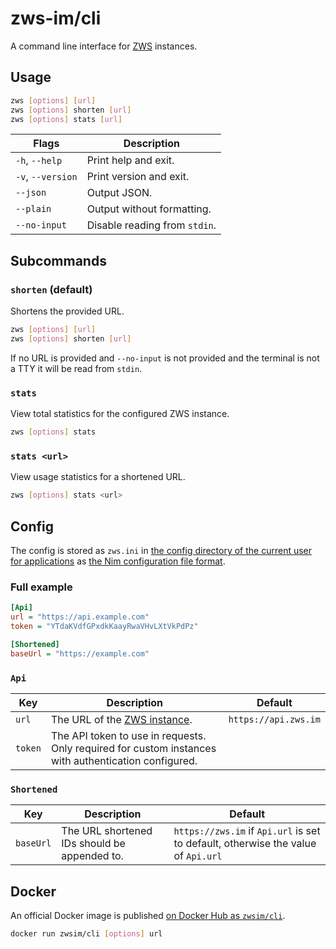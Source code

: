 # zws-im/cli

A command line interface for [ZWS][zws] instances.

## Usage

```sh
zws [options] [url]
zws [options] shorten [url]
zws [options] stats [url]
```

| Flags             | Description                   |
| ----------------- | ----------------------------- |
| `-h`, `--help`    | Print help and exit.          |
| `-v`, `--version` | Print version and exit.       |
| `--json`          | Output JSON.                  |
| `--plain`         | Output without formatting.    |
| `--no-input`      | Disable reading from `stdin`. |

## Subcommands

### `shorten` (default)

Shortens the provided URL.

```sh
zws [options] [url]
zws [options] shorten [url]
```

If no URL is provided and `--no-input` is not provided and the terminal is not a TTY it will be read from `stdin`.

### `stats`

View total statistics for the configured ZWS instance.

```sh
zws [options] stats
```

### `stats <url>`

View usage statistics for a shortened URL.

```sh
zws [options] stats <url>
```

## Config

The config is stored as `zws.ini` in [the config directory of the current user for applications](https://nim-lang.org/docs/os.html#getConfigDir) as [the Nim configuration file format](https://nim-lang.org/docs/parsecfg.html).

### Full example

```ini
[Api]
url = "https://api.example.com"
token = "YTdaKVdfGPxdkKaayRwaVHvLXtVkPdPz"

[Shortened]
baseUrl = "https://example.com"
```

### `Api`

| Key     | Description                                                                                          | Default              |
| ------- | ---------------------------------------------------------------------------------------------------- | -------------------- |
| `url`   | The URL of the [ZWS instance][zws].                                                                  | `https://api.zws.im` |
| `token` | The API token to use in requests. Only required for custom instances with authentication configured. |                      |

### `Shortened`

| Key       | Description                                  | Default                                                                           |
| --------- | -------------------------------------------- | --------------------------------------------------------------------------------- |
| `baseUrl` | The URL shortened IDs should be appended to. | `https://zws.im` if `Api.url` is set to default, otherwise the value of `Api.url` |

## Docker

An official Docker image is published [on Docker Hub as `zwsim/cli`](https://hub.docker.com/repository/docker/zwsim/cli/general).

```sh
docker run zwsim/cli [options] url
```

[zws]: https://github.com/zws-im/zws
